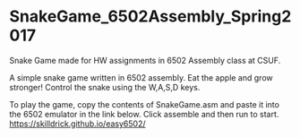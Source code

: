# SnakeGame_6502Assembly_Spring2017
Snake Game made for HW assignments in 6502 Assembly class at CSUF.

A simple snake game written in 6502 assembly. Eat the apple and grow stronger! Control the snake using the W,A,S,D keys.

To play the game, copy the contents of SnakeGame.asm and paste it into the 6502 emulator in the link below. Click assemble and then run to start.
https://skilldrick.github.io/easy6502/
